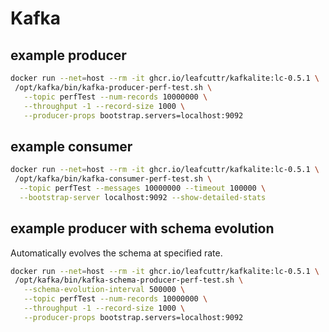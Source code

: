 # Kafka

## example producer

```sh
docker run --net=host --rm -it ghcr.io/leafcuttr/kafkalite:lc-0.5.1 \
 /opt/kafka/bin/kafka-producer-perf-test.sh \
   --topic perfTest --num-records 10000000 \
   --throughput -1 --record-size 1000 \
   --producer-props bootstrap.servers=localhost:9092
```

## example consumer

```sh
docker run --net=host --rm -it ghcr.io/leafcuttr/kafkalite:lc-0.5.1 \
 /opt/kafka/bin/kafka-consumer-perf-test.sh \
  --topic perfTest --messages 10000000 --timeout 100000 \
  --bootstrap-server localhost:9092 --show-detailed-stats
```

## example producer with schema evolution

Automatically evolves the schema at specified rate.

```sh
docker run --net=host --rm -it ghcr.io/leafcuttr/kafkalite:lc-0.5.1 \
 /opt/kafka/bin/kafka-schema-producer-perf-test.sh \
   --schema-evolution-interval 500000 \
   --topic perfTest --num-records 10000000 \
   --throughput -1 --record-size 1000 \
   --producer-props bootstrap.servers=localhost:9092
```
